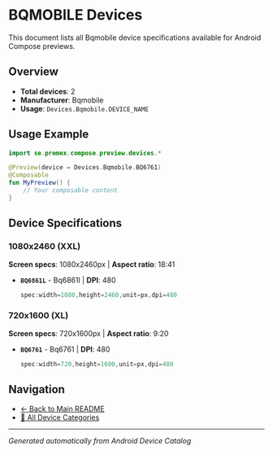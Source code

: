 # BQMOBILE Devices

This document lists all Bqmobile device specifications available for Android Compose previews.

## Overview

- **Total devices**: 2
- **Manufacturer**: Bqmobile
- **Usage**: `Devices.Bqmobile.DEVICE_NAME`

## Usage Example

```kotlin
import se.premex.compose.preview.devices.*

@Preview(device = Devices.Bqmobile.BQ6761)
@Composable
fun MyPreview() {
    // Your composable content
}
```

## Device Specifications

### 1080x2460 (XXL)

**Screen specs**: 1080x2460px | **Aspect ratio**: 18:41

- **`BQ6861L`** - Bq6861l | **DPI**: 480
  ```kotlin
  spec:width=1080,height=2460,unit=px,dpi=480
  ```

### 720x1600 (XL)

**Screen specs**: 720x1600px | **Aspect ratio**: 9:20

- **`BQ6761`** - Bq6761 | **DPI**: 480
  ```kotlin
  spec:width=720,height=1600,unit=px,dpi=480
  ```

## Navigation

- [← Back to Main README](../../README.md)
- [📱 All Device Categories](../README.md)

---
*Generated automatically from Android Device Catalog*
